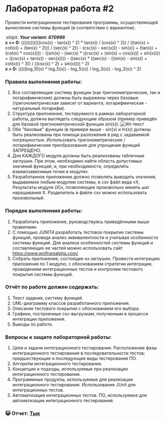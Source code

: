 # Лабораторная работа #2
Провести интеграционное тестирование программы, осуществляющей вычисление системы функций (в соответствии с вариантом).

:shipit: ***Your variant: 670986***
</br>**x <= 0:** ((((((((((((cos(x) - tan(x)) ^ 2) * tan(x)) / (cos(x) ^ 2)) / ((tan(x) + cot(x)) + (tan(x) ^ 2))) / (sec(x) ^ 2)) - (csc(x) - sec(x))) - sin(x)) + (tan(x) + (cot(x) * cos(x)))) - ((sin(x) - (sec(x) * ((csc(x) + (sin(x) + cos(x))) + sin(x)))) + ((csc(x) + tan(x)) - sec(x)))) - ((sec(x) * ((sec(x) - ((sin(x) - sin(x)) + cot(x))) ^ 3)) / ((csc(x) ^ 2) + sin(x)))) ^ 2)
</br>**x > 0:** (((((log_10(x) * log_5(x)) - log_5(x)) / log_3(x)) - log_3(x)) ^ 2)

### Правила выполнения работы:
1. Все составляющие систему функции (как тригонометрические, так и логарифмические) должны быть выражены через базовые (тригонометрическая зависит от варианта; логарифмическая - натуральный логарифм).
2. Структура приложения, тестируемого в рамках лабораторной работы, должна выглядеть следующим образом (пример приведён для базовой тригонометрической функции sin(x)):
![Alt-текст](https://se.ifmo.ru/documents/10180/262387/lab2.png/860963bf-d0e0-4d9c-bba0-2a151472ff57?t=1431462814367 "Скрин с se.ifmo.ru")
3. Обе "базовые" функции (в примере выше - sin(x) и ln(x)) должны быть реализованы при помощи разложения в ряд с задаваемой погрешностью. Использовать тригонометрические / логарифмические преобразования для упрощения функций ЗАПРЕЩЕНО.
4. Для КАЖДОГО модуля должны быть реализованы табличные заглушки. При этом, необходимо найти область допустимых значений функций, и, при необходимости, определить взаимозависимые точки в модулях.
5. Разработанное приложение должно позволять выводить значения, выдаваемое любым модулем системы, в сsv файл вида «X, Результаты модуля (X)», позволяющее произвольно менять шаг наращивания Х. Разделитель в файле csv можно использовать произвольный.
### Порядок выполнения работы:
1. Разработать приложение, руководствуясь приведёнными выше правилами.
2. С помощью JUNIT4 разработать тестовое покрытие системы функций, проведя анализ эквивалентности и учитывая особенности системы функций. Для анализа особенностей системы функций и составляющих ее частей можно использовать сайт https://www.wolframalpha.com/.
3. Собрать приложение, состоящее из заглушек. Провести интеграцию приложения по 1 модулю, с обоснованием стратегии интеграции, проведением интеграционных тестов и контролем тестового покрытия системы функций.
### Отчёт по работе должен содержать:
1. Текст задания, систему функций.
2. UML-диаграмму классов разработанного приложения.
3. Описание тестового покрытия с обоснованием его выбора.
4. Графики, построенные csv-выгрузкам, полученным в процессе интеграции приложения.
5. Выводы по работе.
### Вопросы к защите лабораторной работы:
1. Цели и задачи интеграционного тестирования. Расположение фазы интеграционного тестирования в последовательности тестов; предшествующие и последующие виды тестирования ПО.
2. Алгоритм интеграционного тестирования.
3. Концепции и подходы, используемые при реализации интеграционного тестирования.
4. Программные продукты, используемые для реализации интеграционного тестирования. Использование JUnit для интеграционных тестов.
5. Автоматизация интеграционных тестов. ПО, используемое для автоматизации интеграционного тестирования.

### :smiley_cat: Отчет: [Тык](https://github.com/DeltaHeavyVIP/Itmo_Course_3/blob/master/%D0%A1%D0%B5%D0%BC%D0%B5%D1%81%D1%82%D1%80%206/%D0%A2%D0%9F%D0%9E/%D0%9E%D1%82%D1%87%D0%B5%D1%82_2_%D0%BB%D0%B0%D0%B1%D0%B0.docx)

